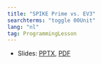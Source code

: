 ```yaml
---
title: "SPIKE Prime vs. EV3"
searchterms: "toggle 00Unit"
lang: "nl"
tag: ProgrammingLesson
---
```

 <ul>
 <li class="ng-binding">Slides:
 <a href="ProgrammingLessons/SPIKEPrimevsEV3.pptx">PPTX</a>,
 <a href="ProgrammingLessons/SPIKEPrimevsEV3.pdf">PDF</a>
 </li>
 </ul>
